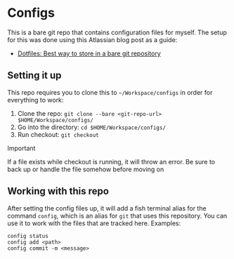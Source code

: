 # Configs

This is a bare git repo that contains configuration files for myself. The setup
for this was done using this Atlassian blog post as a guide:

- [Dotfiles: Best way to store in a bare git repository](https://www.atlassian.com/git/tutorials/dotfiles)

## Setting it up

This repo requires you to clone this to `~/Workspace/configs` in order for
everything to work:

1. Clone the repo: `git clone --bare <git-repo-url> $HOME/Workspace/configs/`
2. Go into the directory: `cd $HOME/Workspace/configs/`
3. Run checkout: `git checkout`

> [!IMPORTANT]
> If a file exists while checkout is running, it will throw an error. Be sure to
> back up or handle the file somehow before moving on

## Working with this repo

After setting the config files up, it will add a fish terminal alias for the
command `config`, which is an alias for `git` that uses this repository. You
can use it to work with the files that are tracked here. Examples:

```shell
config status
config add <path>
config commit -m <message>
```
